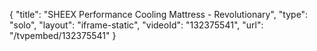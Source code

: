 {
    "title": "SHEEX Performance Cooling Mattress - Revolutionary",
    "type": "solo",
    "layout": "iframe-static",
    "videoId": "132375541",
    "url": "\/tvpembed\/132375541"
}